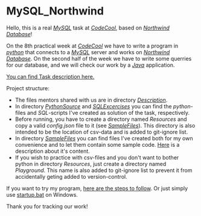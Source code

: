# MySQL_Northwind
Hello, this is a real [*MySQL*](https://dev.mysql.com/) task at [*CodeCool*](https://www.codecool.com/),
based on [*Northwind Database*](https://theaccessbuddy.wordpress.com/2011/07/03/northwind-database-explained/)!

On the 8th practical week at [*CodeCool*](https://www.codecool.com/)
we have to write a program in [*python*](https://www.python.org/)
that connects to a [*MySQL*](https://dev.mysql.com/) server
and works on [*Northwind Database*](https://theaccessbuddy.wordpress.com/2011/07/03/northwind-database-explained/).
On the second half of the week we have to write some querries for our database,
and we will check our work by a [*Java*](https://www.java.com/en/) application.

[You can find Task description here.](Description.md)

Project structure:

* The files mentors shared with us are in directory [*Description*](Description/).  
* In directory [*PythonSource*](PythonSoucre/) and [*SQLExcercises*](SQLExcercises/)
  you can find the *python*-files and *SQL*-scripts I've created as solution of the task, respectively.
* Before running, you have to create a directory named *Resources*
  and copy a valid *config.json* file to it (see [*SampleFiles*](SampleFiles/)).
  This directory is also intended to be the location of csv-data and is added to git-ignore list.
* In directory [*SampleFiles*](SampleFiles/) you can find files
  I've created both for my own convenience and to let them contain some sample code.
  [Here](SampleFiles.md) is a description about it's content.
* If you wish to practice with csv-files and you don't want to bother python in directory *Resources*,
  just create a directory named *Playground*.
  This name is also added to git-ignore list to prevent it from accidentally geting added to version-control.

If you want to try my program, [here are the steps to follow](HowToRun.md).
Or just simply use [startup.bat](startup.bat) on Windows.

Thank you for tracking our work!
